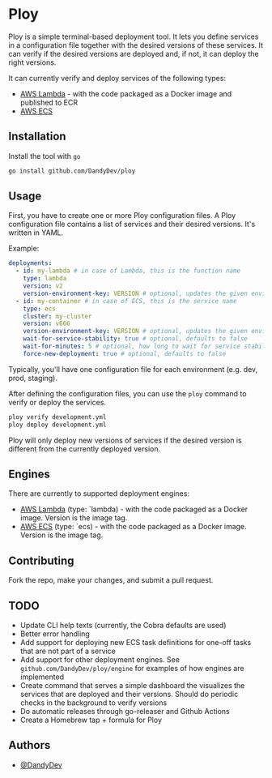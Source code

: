 # Ploy

Ploy is a simple terminal-based deployment tool. It lets you define services in a configuration
file together with the desired versions of these services. It can verify if the desired versions
are deployed and, if not, it can deploy the right versions.

It can currently verify and deploy services of the following types:

- [AWS Lambda](https://aws.amazon.com/lambda/) - with the code packaged as a Docker image and
  published to ECR
- [AWS ECS](https://aws.amazon.com/ecs/)

## Installation

Install the tool with `go`

```bash
go install github.com/DandyDev/ploy
```

## Usage

First, you have to create one or more Ploy configuration files. A Ploy configuration file
contains a list of services and their desired versions. It's written in YAML.

Example:

```yaml
deployments:
  - id: my-lambda # in case of Lambda, this is the function name
    type: lambda
    version: v2
    version-environment-key: VERSION # optional, updates the given environment variable with the version when deploying 
  - id: my-container # in case of ECS, this is the service name
    type: ecs
    cluster: my-cluster
    version: v666
    version-environment-key: VERSION # optional, updates the given environment variable in the container with the version when deploying
    wait-for-service-stability: true # optional, defaults to false
    wait-for-minutes: 5 # optional, how long to wait for service stability, defaults to 30
    force-new-deployment: true # optional, defaults to false
```

Typically, you'll have one configuration file for each environment (e.g. dev, prod, staging).

After defining the configuration files, you can use the `ploy` command to verify or deploy the
services.

```bash
ploy verify development.yml
ploy deploy development.yml
```

Ploy will only deploy new versions of services if the desired version is different from the
currently deployed version.

## Engines

There are currently to supported deployment engines:

- [AWS Lambda](https://aws.amazon.com/lambda/) (type: `lambda) - with the code packaged as a Docker 
  image. Version is the image tag.
- [AWS ECS](https://aws.amazon.com/ecs/) (type: `ecs) - with the code packaged as a Docker image. 
  Version is the image tag.

## Contributing

Fork the repo, make your changes, and submit a pull request.

## TODO

- Update CLI help texts (currently, the Cobra defaults are used)
- Better error handling
- Add support for deploying new ECS task definitions for one-off tasks that are not part of a
  service
- Add support for other deployment engines. See `github.com/DandyDev/ploy/engine` for examples of
  how engines are implemented
- Create command that serves a simple dashboard the visualizes the services that are deployed
  and their versions. Should do periodic checks in the background to verify versions
- Do automatic releases through go-releaser and Github Actions
- Create a Homebrew tap + formula for Ploy

## Authors

- [@DandyDev](https://www.github.com/DandyDev)
